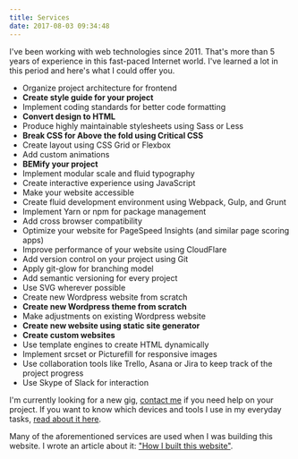```yaml
---
title: Services
date: 2017-08-03 09:34:48
---
```


I've been working with web technologies since 2011. That's more than 5 years of experience in this fast-paced Internet world. I've learned a lot in this period and here's what I could offer you.

- Organize project architecture for frontend
- **Create style guide for your project**
- Implement coding standards for better code formatting
- **Convert design to HTML**
- Produce highly maintainable stylesheets using Sass or Less
- **Break CSS for Above the fold using Critical CSS**
- Create layout using CSS Grid or Flexbox
- Add custom animations
- **BEMify your project**
- Implement modular scale and fluid typography
- Create interactive experience using JavaScript
- Make your website accessible
- Create fluid development environment using Webpack, Gulp, and Grunt
- Implement Yarn or npm for package management
- Add cross browser compatibility
- Optimize your website for PageSpeed Insights (and similar page scoring apps)
- Improve performance of your website using CloudFlare
- Add version control on your project using Git
- Apply git-glow for branching model
- Add semantic versioning for every project
- Use SVG wherever possible
- Create new Wordpress website from scratch
- **Create new Wordpress theme from scratch**
- Make adjustments on existing Wordpress website
- **Create new website using static site generator**
- **Create custom websites**
- Use template engines to create HTML dynamically
- Implement srcset or Picturefill for responsive images
- Use collaboration tools like Trello, Asana or Jira to keep track of the project progress
- Use Skype of Slack for interaction

I'm currently looking for a new gig, [contact me](/hire-me/) if you need help on your project.
If you want to know which devices and tools I use in my everyday tasks, [read about it here](/uses/).

Many of the aforementioned services are used when I was building this website. I wrote an article about it: ["How I built this website"](/how/).
